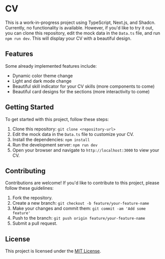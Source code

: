 # CV

This is a work-in-progress project using TypeScript, Next.js, and Shadcn. Currently, no functionality is available. However, if you'd like to try it out, you can clone this repository, edit the mock data in the `Data.ts` file, and run `npm run dev`. This will display your CV with a beautiful design.

## Features

Some already implemented features include:

- Dynamic color theme change
- Light and dark mode change
- Beautiful skill indicator for your CV skills (more components to come)
- Beautiful card designs for the sections (more interactivity to come)

## Getting Started

To get started with this project, follow these steps:

1. Clone this repository: `git clone <repository-url>`
2. Edit the mock data in the `Data.ts` file to customize your CV.
3. Install the dependencies: `npm install`
4. Run the development server: `npm run dev`
5. Open your browser and navigate to `http://localhost:3000` to view your CV.

## Contributing

Contributions are welcome! If you'd like to contribute to this project, please follow these guidelines:

1. Fork the repository.
2. Create a new branch: `git checkout -b feature/your-feature-name`
3. Make your changes and commit them: `git commit -am 'Add some feature'`
4. Push to the branch: `git push origin feature/your-feature-name`
5. Submit a pull request.

## License

This project is licensed under the [MIT License](LICENSE).
